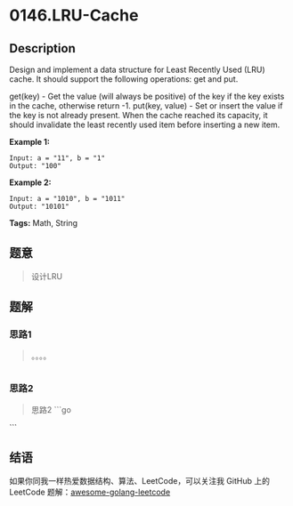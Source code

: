# 0146.LRU-Cache

## Description

Design and implement a data structure for Least Recently Used \(LRU\) cache. It should support the following operations: get and put.

get\(key\) - Get the value \(will always be positive\) of the key if the key exists in the cache, otherwise return -1. put\(key, value\) - Set or insert the value if the key is not already present. When the cache reached its capacity, it should invalidate the least recently used item before inserting a new item.

**Example 1:**

```text
Input: a = "11", b = "1"
Output: "100"
```

**Example 2:**

```text
Input: a = "1010", b = "1011"
Output: "10101"
```

**Tags:** Math, String

## 题意

> 设计LRU

## 题解

### 思路1

> 。。。。

```go

```

### 思路2

> 思路2 \`\`\`go

\`\`\`

## 结语

如果你同我一样热爱数据结构、算法、LeetCode，可以关注我 GitHub 上的 LeetCode 题解：[awesome-golang-leetcode](https://github.com/kylesliu/awesome-golang-algorithm)

